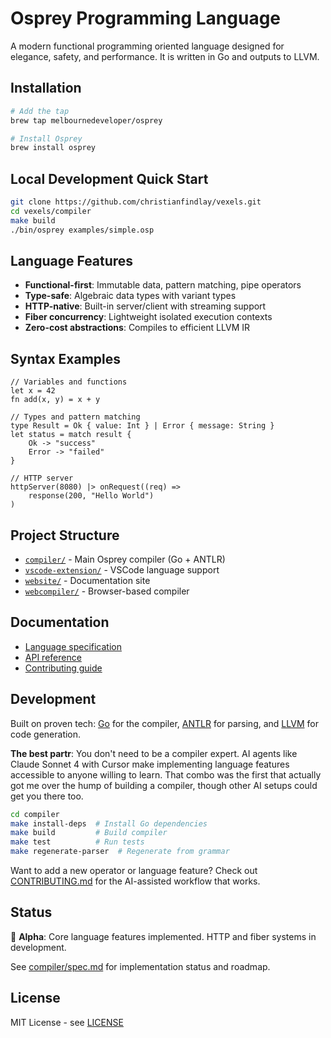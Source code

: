 # Osprey Programming Language

A modern functional programming oriented language designed for elegance, safety, and performance. It is written in Go and outputs to LLVM.

## Installation

```bash
# Add the tap
brew tap melbournedeveloper/osprey

# Install Osprey
brew install osprey
```

## Local Development Quick Start

```bash
git clone https://github.com/christianfindlay/vexels.git
cd vexels/compiler
make build
./bin/osprey examples/simple.osp
```

## Language Features

- **Functional-first**: Immutable data, pattern matching, pipe operators
- **Type-safe**: Algebraic data types with variant types
- **HTTP-native**: Built-in server/client with streaming support
- **Fiber concurrency**: Lightweight isolated execution contexts
- **Zero-cost abstractions**: Compiles to efficient LLVM IR

## Syntax Examples

```osprey
// Variables and functions
let x = 42
fn add(x, y) = x + y

// Types and pattern matching
type Result = Ok { value: Int } | Error { message: String }
let status = match result {
    Ok -> "success"
    Error -> "failed"
}

// HTTP server
httpServer(8080) |> onRequest((req) => 
    response(200, "Hello World")
)
```

## Project Structure

- [`compiler/`](compiler/) - Main Osprey compiler (Go + ANTLR)
- [`vscode-extension/`](vscode-extension/) - VSCode language support
- [`website/`](website/) - Documentation site
- [`webcompiler/`](webcompiler/) - Browser-based compiler

## Documentation

- [Language specification](compiler/spec.md)
- [API reference](website/src/docs/)
- [Contributing guide](CONTRIBUTING.md)

## Development

Built on proven tech: [Go](https://golang.org/) for the compiler, [ANTLR](https://www.antlr.org/) for parsing, and [LLVM](https://llvm.org/) for code generation.

**The best partr**: You don't need to be a compiler expert. AI agents like Claude Sonnet 4 with Cursor make implementing language features accessible to anyone willing to learn. That combo was the first that actually got me over the hump of building a compiler, though other AI setups could get you there too.

```bash
cd compiler
make install-deps  # Install Go dependencies
make build         # Build compiler
make test          # Run tests
make regenerate-parser  # Regenerate from grammar
```

Want to add a new operator or language feature? Check out [CONTRIBUTING.md](CONTRIBUTING.md) for the AI-assisted workflow that works.

## Status

🚧 **Alpha**: Core language features implemented. HTTP and fiber systems in development.

See [compiler/spec.md](compiler/spec.md) for implementation status and roadmap.

## License

MIT License - see [LICENSE](LICENSE) 